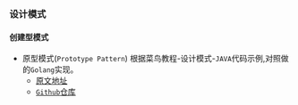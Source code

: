 ### 设计模式
#### 创建型模式
+ 原型模式(`Prototype Pattern`) 
  根据菜鸟教程-设计模式-`JAVA`代码示例,对照做的`Golang`实现。
  + [原文地址](https://www.runoob.com/design-pattern/prototype-pattern.html)
  + [`Github`仓库](https://github.com/fengziren/designPatterns/tree/main/prototype)